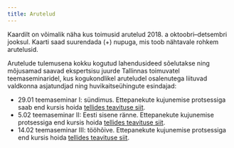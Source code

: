 ```yaml
---
title: Arutelud
---
```

Kaardilt on võimalik näha kus toimusid arutelud 2018. a oktoobri–detsembri jooksul. Kaarti saad suurendada (+) nupuga, mis toob nähtavale rohkem arutelusid.

Arutelude tulemusena kokku kogutud lahendusideed sõelutakse ning mõjusamad saavad ekspertsisu juurde Tallinnas toimuvatel teemaseminaridel, kus kogukondlikel aruteludel osalenutega liituvad valdkonna asjatundjad ning huvikaitseühingute esindajad:

- 29.01 teemaseminar I: sündimus. Ettepanekute kujunemise protsessiga saab end kursis hoida [tellides teavituse siit](https://rahvaalgatus.ee/initiatives/360ef438-f657-4905-9a8c-39fc59338cda).
- 5.02 teemaseminar II: Eesti sisene ränne. Ettepanekute kujunemise protsessiga end kursis hoida [tellides teavituse siit](https://rahvaalgatus.ee/initiatives/242f910e-f9c8-4e99-9d48-f3fd1e11b3b3).
- 14.02 teemaseminar III: tööhõive. Ettepanekute kujunemise protsessiga end kursis hoida [tellides teavituse siit](https://rahvaalgatus.ee/initiatives/d02bb13b-6b6b-43f0-ab2f-08b3e67423dc).

